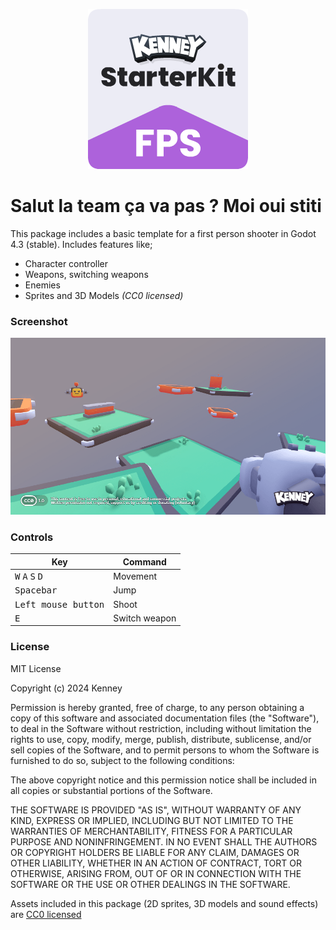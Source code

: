 <p align="center"><img src="icon.png"/></p>

# Salut la team ça va pas ? Moi oui stiti

This package includes a basic template for a first person shooter in Godot 4.3 (stable). Includes features like;

- Character controller
- Weapons, switching weapons
- Enemies
- Sprites and 3D Models _(CC0 licensed)_

### Screenshot

<p align="center"><img src="screenshots/screenshot.png"/></p>

### Controls

| Key | Command |
| --- | --- |
| <kbd>W</kbd> <kbd>A</kbd> <kbd>S</kbd> <kbd>D</kbd> | Movement |
| <kbd>Spacebar</kbd> | Jump |
| <kbd>Left mouse button</kbd> | Shoot |
| <kbd>E</kbd> | Switch weapon |

### License

MIT License

Copyright (c) 2024 Kenney

Permission is hereby granted, free of charge, to any person obtaining a copy of this software and associated documentation files (the "Software"), to deal in the Software without restriction, including without limitation the rights to use, copy, modify, merge, publish, distribute, sublicense, and/or sell copies of the Software, and to permit persons to whom the Software is furnished to do so, subject to the following conditions:

The above copyright notice and this permission notice shall be included in all copies or substantial portions of the Software.

THE SOFTWARE IS PROVIDED "AS IS", WITHOUT WARRANTY OF ANY KIND, EXPRESS OR IMPLIED, INCLUDING BUT NOT LIMITED TO THE WARRANTIES OF MERCHANTABILITY, FITNESS FOR A PARTICULAR PURPOSE AND NONINFRINGEMENT. IN NO EVENT SHALL THE AUTHORS OR COPYRIGHT HOLDERS BE LIABLE FOR ANY CLAIM, DAMAGES OR OTHER LIABILITY, WHETHER IN AN ACTION OF CONTRACT, TORT OR OTHERWISE, ARISING FROM, OUT OF OR IN CONNECTION WITH THE SOFTWARE OR THE USE OR OTHER DEALINGS IN THE SOFTWARE.

Assets included in this package (2D sprites, 3D models and sound effects) are [CC0 licensed](https://creativecommons.org/publicdomain/zero/1.0/)
